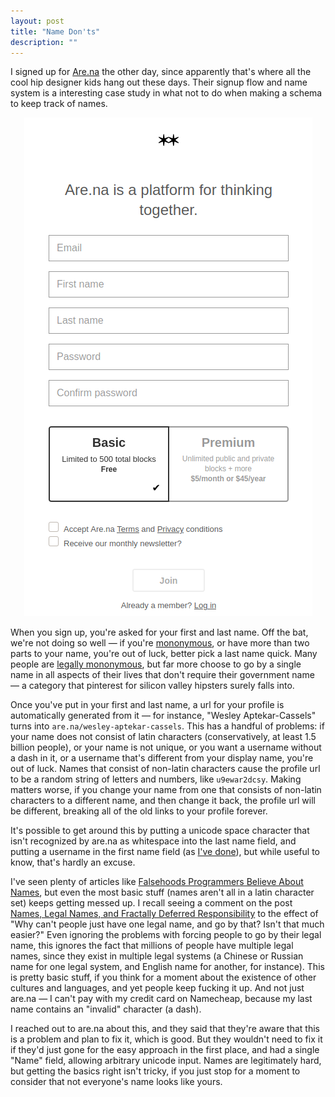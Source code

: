 ```yaml
---
layout: post
title: "Name Don'ts"
description: ""
---
```


I signed up for [Are.na](https://www.are.na/) the other day, since apparently that's where all the cool hip designer kids hang out these days. Their signup flow and name system is a interesting case study in what not to do when making a schema to keep track of names.

<center><img src="../img/name-donts/arena-signup.png" alt="are.na signup form, with separate 'first' and 'last' name boxes"></center>

When you sign up, you're asked for your first and last name. Off the bat, we're not doing so well — if you're [mononymous](https://en.wikipedia.org/wiki/Mononymous_person#Modern_times), or have more than two parts to your name, you're out of luck, better pick a last name quick. Many people are [legally mononymous](https://en.wikipedia.org/wiki/List_of_legally_mononymous_people), but far more choose to go by a single name in all aspects of their lives that don't require their government name — a category that pinterest for silicon valley hipsters surely falls into.

Once you've put in your first and last name, a url for your profile is automatically generated from it — for instance, "Wesley Aptekar-Cassels" turns into `are.na/wesley-aptekar-cassels`. This has a handful of problems: if your name does not consist of latin characters (conservatively, at least 1.5 billion people), or your name is not unique, or you want a username without a dash in it, or a username that's different from your display name, you're out of luck. Names that consist of non-latin characters cause the profile url to be a random string of letters and numbers, like `u9ewar2dcsy`. Making matters worse, if you change your name from one that consists of non-latin characters to a different name, and then change it back, the profile url will be different, breaking all of the old links to your profile forever.

It's possible to get around this by putting a unicode space character that isn't recognized by are.na as whitespace into the last name field, and putting a username in the first name field (as [I've done](https://www.are.na/wesleyac)), but while useful to know, that's hardly an excuse.

I've seen plenty of articles like [Falsehoods Programmers Believe About Names](https://www.kalzumeus.com/2010/06/17/falsehoods-programmers-believe-about-names/), but even the most basic stuff (names aren't all in a latin character set) keeps getting messed up. I recall seeing a comment on the post [Names, Legal Names, and Fractally Deferred Responsibility](https://nora.codes/post/names-legal-names-and-fractally-deferred-responsibility/) to the effect of "Why can't people just have one legal name, and go by that? Isn't that much easier?" Even ignoring the problems with forcing people to go by their legal name, this ignores the fact that millions of people have multiple legal names, since they exist in multiple legal systems (a Chinese or Russian name for one legal system, and English name for another, for instance). This is pretty basic stuff, if you think for a moment about the existence of other cultures and languages, and yet people keep fucking it up. And not just are.na — I can't pay with my credit card on Namecheap, because my last name contains an "invalid" character (a dash).

I reached out to are.na about this, and they said that they're aware that this is a problem and plan to fix it, which is good. But they wouldn't need to fix it if they'd just gone for the easy approach in the first place, and had a single "Name" field, allowing arbitrary unicode input. Names are legitimately hard, but getting the basics right isn't tricky, if you just stop for a moment to consider that not everyone's name looks like yours.
